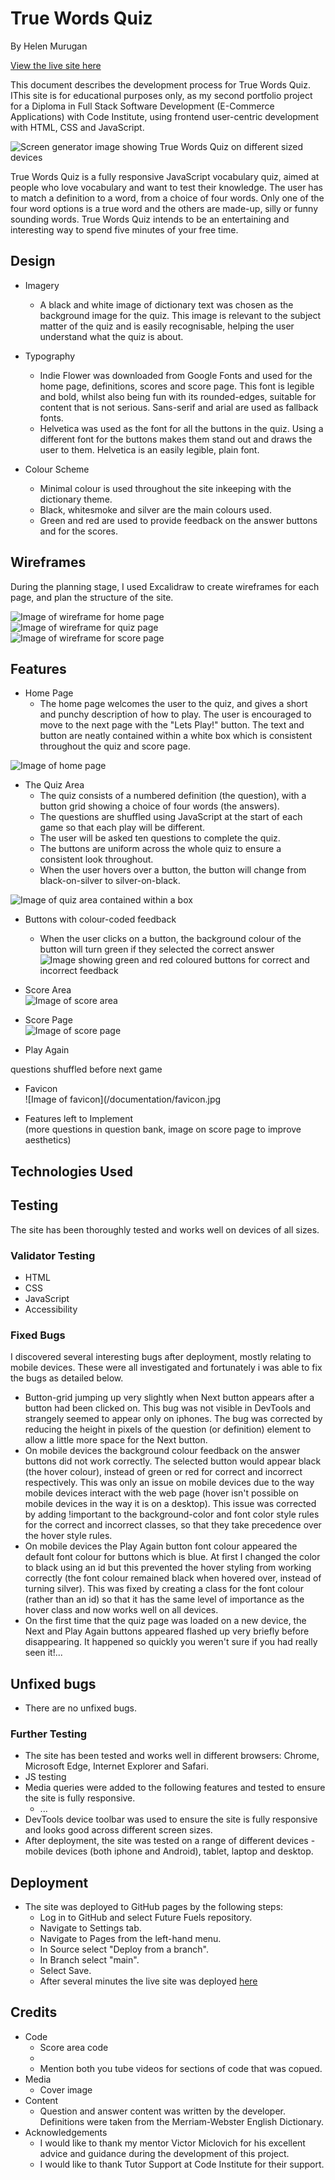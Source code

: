 # True Words Quiz

By Helen Murugan

[View the live site here](https://helenmurugan.github.io/true-words-quiz/index.html)


This document describes the development process for True Words Quiz. IThis site is for educational purposes only, as my second portfolio project for a Diploma in Full Stack Software Development (E-Commerce Applications) with Code Institute, using frontend user-centric development with HTML, CSS and JavaScript.

![Screen generator image showing True Words Quiz on different sized devices](/documentation/screen-generator.jpg)

True Words Quiz is a fully responsive JavaScript vocabulary quiz, aimed at people who love vocabulary and want to test their knowledge. The user has to match a definition to a word, from a choice of four words. Only one of the four word options is a true word and the others are made-up, silly or funny sounding words. True Words Quiz intends to be an entertaining and interesting way to spend five minutes of your free time.

## Design

* Imagery  
    * A black and white image of dictionary text was chosen as the background image for the quiz. This image is relevant to the subject matter of the quiz and is easily recognisable, helping the user understand what the quiz is about. 

* Typography

    * Indie Flower was downloaded from Google Fonts and used for the home page, definitions, scores and score page. This font is legible and bold, whilst also being fun with its rounded-edges, suitable for content that is not serious. Sans-serif and arial are used as fallback fonts.
    * Helvetica was used as the font for all the buttons in the quiz. Using a different font for the buttons makes them stand out and draws the user to them. Helvetica is an easily legible, plain font. 

* Colour Scheme
    * Minimal colour is used throughout the site inkeeping with the dictionary theme. 
    * Black, whitesmoke and silver are the main colours used. 
    * Green and red are used to provide feedback on the answer buttons and for the scores.

## Wireframes
During the planning stage, I used Excalidraw to create wireframes for each page, and plan the structure of the site.

![Image of wireframe for home page](/documentation/planning-1.jpg)  
![Image of wireframe for quiz page](/documentation/planning-2.jpg)  
![Image of wireframe for score page](/documentation/planning-3.jpg)  

## Features
* Home Page  
    * The home page welcomes the user to the quiz, and gives a short and punchy description of how to play. The user is encouraged to move to the next page with the "Lets Play!" button. The text and button are neatly contained within a white box which is consistent throughout the quiz and score page.

![Image of home page](/documentation/home-page.jpg)

* The Quiz Area
    * The quiz consists of a numbered definition (the question), with a button grid showing a choice of four words (the answers). 
    * The questions are shuffled using JavaScript at the start of each game so that each play will be different.
    * The user will be asked ten questions to complete the quiz.
    * The buttons are uniform across the whole quiz to ensure a consistent look throughout. 
    * When the user hovers over a button, the button will change from black-on-silver to silver-on-black.

![Image of quiz area contained within a box](/documentation/quiz-container.jpg)

* Buttons with colour-coded feedback
    * When the user clicks on a button, the background colour of the button will turn green if they selected the correct answer
![Image showing green and red coloured buttons for correct and incorrect feedback](/documentation/background-colour-feedback.jpg)

* Score Area  
![Image of score area](/documentation/score-area.jpg)

* Score Page  
![Image of score page](/documentation/score-page.jpg)

* Play Again  

questions shuffled before next game

* Favicon  
![Image of favicon](/documentation/favicon.jpg

* Features left to Implement  
(more questions in question bank, image on score page to improve aesthetics) 

## Technologies Used

## Testing
The site has been thoroughly tested and works well on devices of all sizes.

### Validator Testing
* HTML
* CSS
* JavaScript
* Accessibility

### Fixed Bugs
I discovered several interesting bugs after deployment, mostly relating to mobile devices. These were all investigated and fortunately i was able to fix the bugs as detailed below.
* Button-grid jumping up very slightly when Next button appears after a button had been clicked on. This bug was not visible in DevTools and strangely seemed to appear only on iphones. The bug was corrected by reducing the height in pixels of the question (or definition) element to allow a little more space for the Next button.
* On mobile devices the background colour feedback on the answer buttons did not work correctly. The selected button would appear black (the hover colour), instead of green or red for correct and incorrect respectively. This was only an issue on mobile devices due to the way mobile devices interact with the web page (hover isn't possible on mobile devices in the way it is on a desktop). This issue was corrected by adding !important to the background-color and font color style rules for the correct and incorrect classes, so that they take precedence over the hover style rules.
* On mobile devices the Play Again button font colour appeared the default font colour for buttons which is blue. At first I changed the color to black using an id but this prevented the hover styling from working correctly (the font colour remained black when hovered over, instead of turning silver). This was fixed by creating a class for the font colour (rather than an id) so that it has the same level of importance as the hover class and now works well on all devices.
* On the first time that the quiz page was loaded on a new device, the Next and Play Again buttons appeared flashed up very briefly before disappearing. It happened so quickly you weren't sure if you had really seen it!...

## Unfixed bugs
* There are no unfixed bugs.

### Further Testing
* The site has been tested and works well in different browsers: Chrome, Microsoft Edge, Internet Explorer and Safari.
* JS testing
* Media queries were added to the following features and tested to ensure the site is fully responsive.
    * ...
* DevTools device toolbar was used to ensure the site is fully responsive and looks good across different screen sizes.
* After deployment, the site was tested on a range of different devices - mobile devices (both iphone and Android), tablet, laptop and desktop.

## Deployment
* The site was deployed to GitHub pages by the following steps:
    * Log in to GitHub and select Future Fuels repository.
    * Navigate to Settings tab.
    * Navigate to Pages from the left-hand menu.
    * In Source select "Deploy from a branch".
    * In Branch select "main".
    * Select Save.
    * After several minutes the live site was deployed [here](https://helenmurugan.github.io/true-words-quiz/index.html)


## Credits
* Code
    * Score area code
    *
    * Mention both you tube videos for sections of code that was copued.
* Media
    * Cover image
* Content
    *  Question and answer content was written by the developer. Definitions were taken from the Merriam-Webster English Dictionary.
* Acknowledgements
    * I would like to thank my mentor Victor Miclovich for his excellent advice and guidance during the development of this project.
    * I would like to thank Tutor Support at Code Institute for their support.



